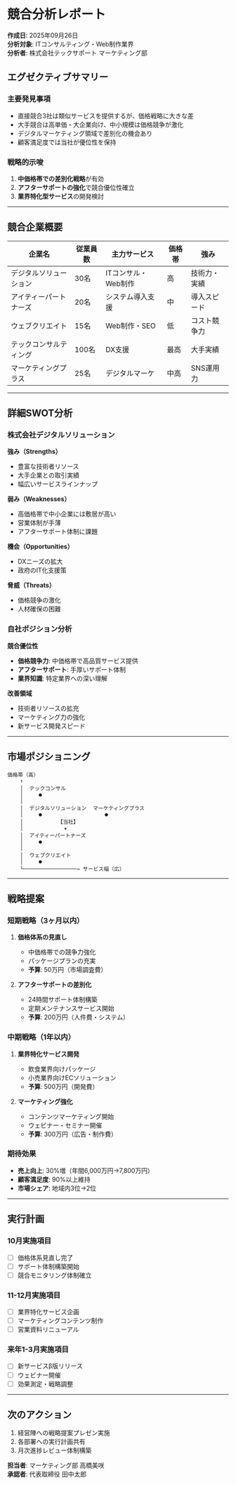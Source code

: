 # 競合分析レポート

**作成日**: 2025年09月26日  
**分析対象**: ITコンサルティング・Web制作業界  
**分析者**: 株式会社テックサポート マーケティング部

## エグゼクティブサマリー

### 主要発見事項
- 直接競合3社は類似サービスを提供するが、価格戦略に大きな差
- 大手競合は高単価・大企業向け、中小規模は価格競争が激化
- デジタルマーケティング領域で差別化の機会あり
- 顧客満足度では当社が優位性を保持

### 戦略的示唆
1. **中価格帯での差別化戦略**が有効
2. **アフターサポートの強化**で競合優位性確立
3. **業界特化型サービス**の開発検討

---

## 競合企業概要

| 企業名 | 従業員数 | 主力サービス | 価格帯 | 強み |
|--------|----------|--------------|--------|------|
| デジタルソリューション | 30名 | ITコンサル・Web制作 | 高 | 技術力・実績 |
| アイティーパートナーズ | 20名 | システム導入支援 | 中 | 導入スピード |
| ウェブクリエイト | 15名 | Web制作・SEO | 低 | コスト競争力 |
| テックコンサルティング | 100名 | DX支援 | 最高 | 大手実績 |
| マーケティングプラス | 25名 | デジタルマーケ | 中高 | SNS運用力 |

---

## 詳細SWOT分析

### 株式会社デジタルソリューション
**強み（Strengths）**
- 豊富な技術者リソース
- 大手企業との取引実績
- 幅広いサービスラインナップ

**弱み（Weaknesses）**
- 高価格帯で中小企業には敷居が高い
- 営業体制が手薄
- アフターサポート体制に課題

**機会（Opportunities）**
- DXニーズの拡大
- 政府のIT化支援策

**脅威（Threats）**
- 価格競争の激化
- 人材確保の困難

### 自社ポジション分析
**競合優位性**
- **価格競争力**: 中価格帯で高品質サービス提供
- **アフターサポート**: 手厚いサポート体制
- **業界知識**: 特定業界への深い理解

**改善領域**
- 技術者リソースの拡充
- マーケティング力の強化
- 新サービス開発スピード

---

## 市場ポジショニング

```
価格帯（高）
    ↑
    │  テックコンサル
    │     ●
    │
    │  デジタルソリューション  マーケティングプラス
    │     ●                    ●
    │           【当社】
    │             ★
    │  アイティーパートナーズ
    │     ●
    │
    │  ウェブクリエイト
    │     ●
    └─────────────────→ サービス幅（広）
```

---

## 戦略提案

### 短期戦略（3ヶ月以内）
1. **価格体系の見直し**
   - 中価格帯での競争力強化
   - パッケージプランの充実
   - **予算**: 50万円（市場調査費）

2. **アフターサポートの差別化**
   - 24時間サポート体制構築
   - 定期メンテナンスサービス開始
   - **予算**: 200万円（人件費・システム）

### 中期戦略（1年以内）
1. **業界特化サービス開発**
   - 飲食業界向けパッケージ
   - 小売業界向けECソリューション
   - **予算**: 500万円（開発費）

2. **マーケティング強化**
   - コンテンツマーケティング開始
   - ウェビナー・セミナー開催
   - **予算**: 300万円（広告・制作費）

### 期待効果
- **売上向上**: 30%増（年間6,000万円→7,800万円）
- **顧客満足度**: 90%以上維持
- **市場シェア**: 地域内3位→2位

---

## 実行計画

### 10月実施項目
- [ ] 価格体系見直し完了
- [ ] サポート体制構築開始
- [ ] 競合モニタリング体制確立

### 11-12月実施項目
- [ ] 業界特化サービス企画
- [ ] マーケティングコンテンツ制作
- [ ] 営業資料リニューアル

### 来年1-3月実施項目
- [ ] 新サービスβ版リリース
- [ ] ウェビナー開催
- [ ] 効果測定・戦略調整

---

## 次のアクション
1. 経営陣への戦略提案プレゼン実施
2. 各部署への実行計画共有
3. 月次進捗レビュー体制構築

**担当者**: マーケティング部 高橋美咲  
**承認者**: 代表取締役 田中太郎

